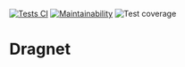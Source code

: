 [![Tests CI](https://github.com/delonnewman/dragnet/actions/workflows/rubyonrails.yml/badge.svg)](https://github.com/delonnewman/dragnet/actions/workflows/rubyonrails.yml)
[![Maintainability](https://api.codeclimate.com/v1/badges/f10f2a9bcc8ac2ba403c/maintainability)](https://codeclimate.com/github/delonnewman/dragnet/maintainability)
![Test coverage](https://img.shields.io/codeclimate/coverage/delonnewman/dragnet)

# Dragnet
